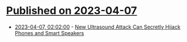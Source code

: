 # [Published on 2023-04-07](index.md)

* [2023-04-07, 02:02:00](https://it.slashdot.org/story/23/04/06/2221257/new-ultrasound-attack-can-secretly-hijack-phones-and-smart-speakers?utm_source=rss1.0mainlinkanon&utm_medium=feed) - [New Ultrasound Attack Can Secretly Hijack Phones and Smart Speakers](https://it.slashdot.org/story/23/04/06/2221257/new-ultrasound-attack-can-secretly-hijack-phones-and-smart-speakers?utm_source=rss1.0mainlinkanon&utm_medium=feed)
